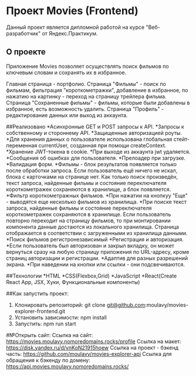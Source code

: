 # Проект Movies (Frontend)

Данный проект является дипломной работой на курсе "Веб-разработчик" от Яндекс.Практикум. 

## О проекте

Приложение Movies позволяет осуществлять поиск фильмов по ключевым словам и сохранять их в избранное.

Главная страница - портфолио. 
Страница "Фильмы" - поиск по фильмам, фильтрация "короткометражки", добавление в избранное, по нажатию на картинку - переход на страницу трейлера фильма.
Страница "Сохраненные фильмы" - фильмы, которые были добавлены в избранное, есть возможность удалить.
Страница "Профиль" - редактирование данных или выход из аккаунта.

##Реализовано
*Асинхронные GET и POST запросы к API.
*Запросы к собственному и стороннему API.
*Защищенные авторизацией роуты.
*Для хранения данных о пользователе использована глобальная стейт-переменная currentUser, созданная при помощи createContext.
*Хранение JWT-токена в cookie.
*При выходе из аккаунта jwt удаляется.
*Сообщения об ошибках для пользователя.
*Прелоадер при загрузке.
*Валидация форм.
*Фильмы - блок результатов появляется только после обработки запроса. Если пользователь ещё ничего не искал, блока с карточками на странице нет.
Как только поиск произведён, текст запроса, найденные фильмы и состояние переключателя короткометражек сохраняются в хранилище, а блок появляется.
*Фильтр короткометражных фильмов.
*При нажатии на кнопкуу "Еще" - выводятся еще несколько фильмов из хранилища.
*При поиске текст запроса, найденные фильмы и состояние переключателя короткометражек сохраняются в хранилище. Если пользователь повторно переходит на страницу фильмов, то при монтировании компонента данные достаются из локального хранилища. Страница отображается в соответствии с загруженными из хранилища данными.
*Поиск фильмов регистронезависимый
*Регистрация и авторизация.
*Если пользователь был авторизован и закрыл вкладку, он может вернуться сразу на любую страницу приложения по URL-адресу, кроме страниц авторизации и регистрации.
*Адаптив для разных разрешений экрана.
*При наведении на кнопки или ссылки - они подсвечиваются.

##Технологии
*HTML
*CSS(Flexbox,Grid)
*JavaScript
*React(Create React App, JSX, Хуки, Функциональные компоненты)

##Как запустить проект:
1) Клонировать репозиторий: git clone git@github.com:moulavy/movies-explorer-frontend.git
2) Установить зависимости: npm install
3) Запустить: npm run start

#№Открыть сайт:
Ссылка на сайт: https://movies.moulavy.nomoredomains.rocks/profile
Ссылка на макет: https://disk.yandex.ru/d/vnKoN21915hoew
Ссылка на проект - бэкенд часть: https://github.com/moulavy/movies-explorer-api
Ссылка для обращения к бэкенду по домену: https://api.movies.moulavy.nomoredomains.rocks/


